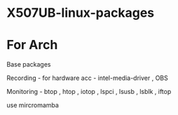 # X507UB-linux-packages

# For Arch 

Base packages

Recording - for hardware acc - intel-media-driver , OBS

Monitoring - btop , htop , iotop , lspci , lsusb , lsblk , iftop

use mircromamba 
